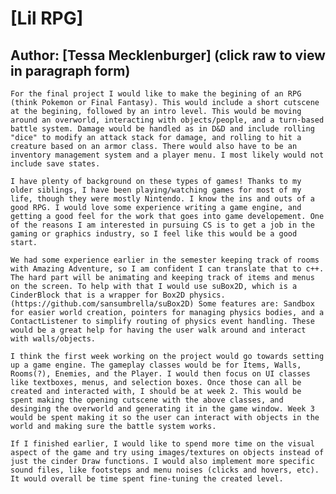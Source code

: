 # [Lil RPG]

Author: [Tessa Mecklenburger] (click raw to view in paragraph form)
---
    For the final project I would like to make the begining of an RPG (think Pokemon or Final Fantasy). This would include a short cutscene at the begining, followed by an intro level. This would be moving around an overworld, interacting with objects/people, and a turn-based battle system. Damage would be handled as in D&D and include rolling "dice" to modify an attack stack for damage, and rolling to hit a creature based on an armor class. There would also have to be an inventory management system and a player menu. I most likely would not include save states. 

    I have plenty of background on these types of games! Thanks to my older siblings, I have been playing/watching games for most of my life, though they were mostly Nintendo. I know the ins and outs of a good RPG. I would love some experience writing a game engine, and getting a good feel for the work that goes into game developement. One of the reasons I am interested in pursuing CS is to get a job in the gaming or graphics industry, so I feel like this would be a good start.
    
    We had some experience earlier in the semester keeping track of rooms with Amazing Adventure, so I am confident I can translate that to c++. The hard part will be animating and keeping track of items and menus on the screen. To help with that I would use suBox2D, which is a CinderBlock that is a wrapper for Box2D physics. (https://github.com/sansumbrella/suBox2D) Some features are: Sandbox for easier world creation, pointers for managing physics bodies, and a ContactListener to simplify routing of physics event handling. These would be a great help for having the user walk around and interact with walls/objects. 
    
    I think the first week working on the project would go towards setting up a game engine. The gameplay classes would be for Items, Walls, Rooms(?), Enemies, and the Player. I would then focus on UI classes like textboxes, menus, and selection boxes. Once those can all be created and interacted with, I should be at week 2. This would be spent making the opening cutscene with the above classes, and desinging the overworld and generating it in the game window. Week 3 would be spent making it so the user can interact with objects in the world and making sure the battle system works.
    
    If I finished earlier, I would like to spend more time on the visual aspect of the game and try using images/textures on objects instead of just the cinder Draw functions. I would also implement more specific sound files, like footsteps and menu noises (clicks and hovers, etc). It would overall be time spent fine-tuning the created level. 
